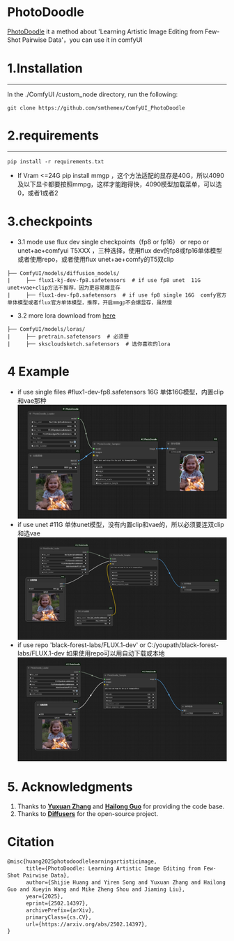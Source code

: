 # PhotoDoodle
[PhotoDoodle](https://github.com/showlab/PhotoDoodle) it a method about 'Learning Artistic Image Editing from Few-Shot Pairwise Data'，you can use it in comfyUI

# 1.Installation  
-----
  In the ./ComfyUI /custom_node directory, run the following:   
```
git clone https://github.com/smthemex/ComfyUI_PhotoDoodle
```
# 2.requirements  
----
```
pip install -r requirements.txt
```
* If Vram <=24G  pip install mmgp ，这个方法适配的显存是40G，所以4090及以下显卡都要按照mmpg，这样才能跑得快，4090模型加载菜单，可以选0，或者1或者2

# 3.checkpoints 
* 3.1 mode use flux dev single checkpoints（fp8 or fp16） or repo or unet+ae+comfyui T5XXX ，三种选择，使用flux dev的fp8或fp16单体模型 或者使用repo，或者使用flux unet+ae+comfy的T5双clip
```
├── ComfyUI/models/diffusion_models/
|     ├── flux1-kj-dev-fp8.safetensors  # if use fp8 unet  11G  unet+vae+clip方法不推荐，因为更容易爆显存
|     ├── flux1-dev-fp8.safetensors  # if use fp8 single 16G  comfy官方单体模型或者flux官方单体模型，推荐，开启mmgp不会爆显存，虽然慢
```
* 3.2 more lora download from [here](https://huggingface.co/nicolaus-huang/PhotoDoodle/tree/main)
```
├── ComfyUI/models/loras/
|     ├── pretrain.safetensors  # 必须要
|     ├── skscloudsketch.safetensors  # 选你喜欢的lora
```

# 4 Example
* if use single files  #flux1-dev-fp8.safetensors 16G 单体16G模型，内置clip和vae那种
![](https://github.com/smthemex/ComfyUI_PhotoDoodle/blob/main/assets/example.png)
* if use unet #11G 单体unet模型，没有内置clip和vae的，所以必须要连双clip和选vae
![](https://github.com/smthemex/ComfyUI_PhotoDoodle/blob/main/assets/example_c.png)
* if use repo 'black-forest-labs/FLUX.1-dev' or C:/youpath/black-forest-labs/FLUX.1-dev  如果使用repo可以用自动下载或本地
![](https://github.com/smthemex/ComfyUI_PhotoDoodle/blob/main/assets/example_b.png)

# 5. Acknowledgments  

1. Thanks to **[Yuxuan Zhang](https://xiaojiu-z.github.io/YuxuanZhang.github.io/)** and **[Hailong Guo](mailto:guohailong@bupt.edu.cn)** for providing the code base.  
2. Thanks to **[Diffusers](https://github.com/huggingface/diffusers)** for the open-source project.

# Citation
```
@misc{huang2025photodoodlelearningartisticimage,
      title={PhotoDoodle: Learning Artistic Image Editing from Few-Shot Pairwise Data}, 
      author={Shijie Huang and Yiren Song and Yuxuan Zhang and Hailong Guo and Xueyin Wang and Mike Zheng Shou and Jiaming Liu},
      year={2025},
      eprint={2502.14397},
      archivePrefix={arXiv},
      primaryClass={cs.CV},
      url={https://arxiv.org/abs/2502.14397}, 
}
```
